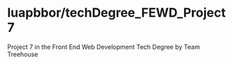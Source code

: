 # luapbbor/techDegree_FEWD_Project7
 Project 7 in the Front End Web Development Tech Degree by Team Treehouse
